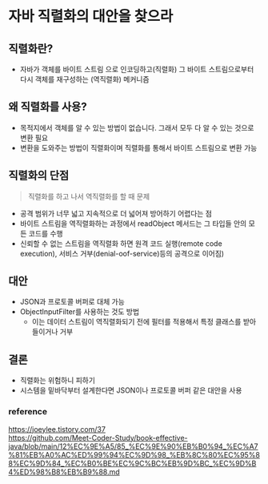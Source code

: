 # 자바 직렬화의 대안을 찾으라
## 직렬화란?
- 자바가 객체를 바이트 스트림 으로 인코딩하고(직렬화) 그 바이트 스트림으로부터 다시 객체를 재구성하는 (역직렬화) 메커니즘
## 왜 직렬화를 사용?
- 목적지에서 객체를 알 수 있는 방법이 없습니다. 그래서 모두 다 알 수 있는 것으로 변환 필요
- 변환을 도와주는 방법이 직렬화이며 직렬화를 통해서 바이트 스트림으로 변환 가능
## 직렬화의 단점
> 직렬화를 하고 나서 역직렬화를 할 때 문제
- 공격 범위가 너무 넓고 지속적으로 더 넓어져 방어하기 어렵다는 점
- 바이트 스트림을 역직렬화하는 과정에서 readObject 메서드는 그 타입들 안의 모든 코드를 수행
- 신뢰할 수 없는 스트림을 역직렬화 하면 원격 코드 실행(remote code execution), 서비스 거부(denial-oof-service)등의 공격으로 이어짐)

## 대안
- JSON과 프로토콜 버퍼로 대체 가능 
 - ObjectInputFilter를 사용하는 것도 방법
    - 이는 데이터 스트림이 역직렬화되기 전에 필터를 적용해서 특정 클래스를 받아들이거나 거부
## 결론
- 직렬화는 위험하니 피하기
- 시스템을 밑바닥부터 설계한다면 JSON이나 프로토콜 버퍼 같은 대안을 사용


### reference
https://joeylee.tistory.com/37  
https://github.com/Meet-Coder-Study/book-effective-java/blob/main/12%EC%9E%A5/85_%EC%9E%90%EB%B0%94_%EC%A7%81%EB%A0%AC%ED%99%94%EC%9D%98_%EB%8C%80%EC%95%88%EC%9D%84_%EC%B0%BE%EC%9C%BC%EB%9D%BC_%EC%9D%B4%ED%98%B8%EB%B9%88.md